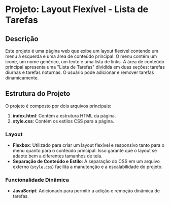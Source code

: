 # Projeto: Layout Flexível - Lista de Tarefas

## Descrição

Este projeto é uma página web que exibe um layout flexível contendo um menu à esquerda e uma área de conteúdo principal. O menu contém um ícone, um nome genérico, um texto e uma lista de links. A área de conteúdo principal apresenta uma "Lista de Tarefas" dividida em duas seções: tarefas diurnas e tarefas noturnas. O usuário pode adicionar e remover tarefas dinamicamente.

## Estrutura do Projeto

O projeto é composto por dois arquivos principais:

1. **index.html**: Contém a estrutura HTML da página.
2. **style.css**: Contém os estilos CSS para a página.

### Layout

- **Flexbox**: Utilizado para criar um layout flexível e responsivo tanto para o menu quanto para o conteúdo principal. Isso garante que o layout se adapte bem a diferentes tamanhos de tela.
- **Separação de Conteúdo e Estilo**: A separação do CSS em um arquivo externo (`style.css`) facilita a manutenção e a escalabilidade do projeto.

### Funcionalidade Dinâmica

- **JavaScript**: Adicionado para permitir a adição e remoção dinâmica de tarefas.
